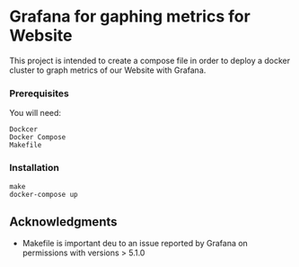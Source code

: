 # Grafana for gaphing metrics for Website

This project is intended to create a compose file in order to deploy a docker cluster to graph metrics of our Website with Grafana.


### Prerequisites
You will need:

```
Dockcer
Docker Compose
Makefile
```

### Installation


```
make
docker-compose up
```

## Acknowledgments

* Makefile is important deu to an issue reported by Grafana on permissions with versions >  5.1.0
